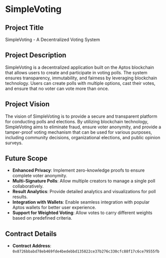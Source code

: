 # SimpleVoting

## Project Title
SimpleVoting - A Decentralized Voting System

## Project Description
SimpleVoting is a decentralized application built on the Aptos blockchain that allows users to create and participate in voting polls. The system ensures transparency, immutability, and fairness by leveraging blockchain technology. Users can create polls with multiple options, cast their votes, and ensure that no voter can vote more than once.

## Project Vision
The vision of SimpleVoting is to provide a secure and transparent platform for conducting polls and elections. By utilizing blockchain technology, SimpleVoting aims to eliminate fraud, ensure voter anonymity, and provide a tamper-proof voting mechanism that can be used for various purposes, including community decisions, organizational elections, and public opinion surveys.

## Future Scope
- **Enhanced Privacy**: Implement zero-knowledge proofs to ensure complete voter anonymity.
- **Multi-Signature Polls**: Allow multiple creators to manage a single poll collaboratively.
- **Result Analytics**: Provide detailed analytics and visualizations for poll results.
- **Integration with Wallets**: Enable seamless integration with popular Aptos wallets for better user experience.
- **Support for Weighted Voting**: Allow votes to carry different weights based on predefined criteria.

## Contract Details
- **Contract Address**: `0x8726bbabd78eb469fde4bedebbd135822ce37b276c330cfc88f17c6ce79555fb`

